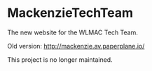# MackenzieTechTeam
The new website for the WLMAC Tech Team.

Old version: http://mackenzie.av.paperplane.io/


This project is no longer maintained.
